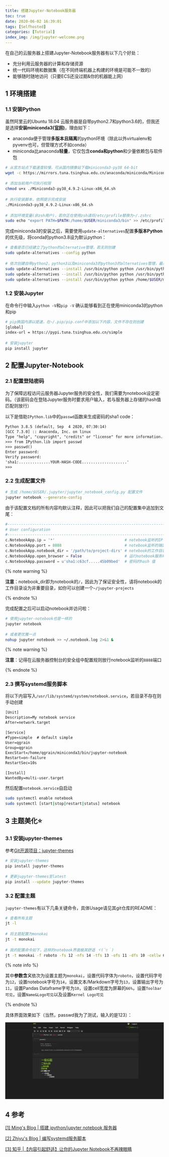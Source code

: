 ```yaml
---
title: 搭建Jupyter-Notebook服务器
toc: true
date: 2020-06-02 16:39:01
tags: [Selfhosted]
categories: [Tutorial]
index_img: /img/jupyter-welcome.png
---
```


在自己的云服务器上搭建Jupyter-Notebook服务器有以下几个好处：

<!--more-->

- 充分利用云服务器的计算和存储资源
- 统一代码环境和数据集（在不同终端机器上构建的环境是可能不一致的）
- 能够随时随地访问（只要ECS还没过期&你的机器能上网）

## 1 环境搭建

### 1.1 安装Python

虽然阿里云的Ubuntu 18.04 云服务器是自带python2.7和python3.6的，但我还是选择**安装miniconda3[(官网)](https://docs.conda.io/en/latest/miniconda.html)**，理由如下：

- anaconda便于管理**多版本且隔离**的python环境（除此以外virtualenv和pyvenv也可，但管理方式不如conda）
- miniconda比anaconda**轻量**，它仅包含**conda和python**和少量依赖包与软件包

```bash
# 从官方站点下载速度较慢，可从国内镜像站下载miniconda3-py38 64-bit
wget -c https://mirrors.tuna.tsinghua.edu.cn/anaconda/miniconda/Miniconda3-py38_4.9.2-Linux-x86_64.sh

# 添加当前用户可执行权限
chmod u+x ./Miniconda3-py38_4.9.2-Linux-x86_64.sh

# 执行安装脚本，依照提示完成安装
./Miniconda3-py38_4.9.2-Linux-x86_64.sh

# 添加环境变量(非zsh用户)，若你正在使用zsh请将/etc/profile替换为~/.zshrc
sudo echo "export PATH=$PATH:/home/$USER/miniconda3/bin" >> /etc/profile & source /etc/profile
```

完成miniconda3的安装之后，需要使用`update-alternatives`配置**多版本Python**的优先级，将conda的python3.8设为默认python：

```bash
# 查看是否已经建立了python的alternative管理，若无则创建
sudo update-alternatives --config python

# 依次创建自带python2，python3以及miniconda3的python3的alternatives管理，最后的数字为优先级，越大越高
sudo update-alternatives --install /usr/bin/python python /usr/bin/python2.7 1
sudo update-alternatives --install /usr/bin/python python /usr/bin/python3.6 2
sudo update-alternatives --install /usr/bin/python python /home/$USER/miniconda3/bin/python3 3
```

### 1.2 安装Jupyter

在命令行中输入`python -V`和`pip -V` 确认能够看到正在使用miniconda3的python和pip

```bash
# pip换国内源以提速，在~/.pip/pip.conf中添加以下内容，文件不存在则创建
[global]
index-url = https://pypi.tuna.tsinghua.edu.cn/simple

# 安装jupyter
pip install jupyter
```

## 2 配置Jupyter-Notebook

### 2.1 配置登陆密码

为了保障远程访问云服务器Jupyter服务的安全性，我们需要为notebook设定密码。（该密码会在登陆Jupyter服务时要求用户输入，若与服务器上存储的hash值匹配则放行）

以下是借助`IPython.lib`中的`passwd`函数来生成密码的sha1 code：

```ipython
Python 3.8.5 (default, Sep  4 2020, 07:30:14)
[GCC 7.3.0] :: Anaconda, Inc. on linux
Type "help", "copyright", "credits" or "license" for more information.
>>> from IPython.lib import passwd
>>> passwd()
Enter password:
Verify password:
'sha1:..............YOUR-HASH-CODE....................'
>>>
```

### 2.2 生成配置文件

```bash
# 生成 /home/$USER/.jupyter/jupyter_notebook_config.py 配置文件
jupyter notebook --generate-config
```

由于该配置文档的所有内容均默认注释，因此可以把我们自己的配置集中追加到文尾：

```python
#--------------------------------------------------------------------------
# User configuration
#--------------------------------------------------------------------------
c.NotebookApp.ip = '*'                               # notebook监听的IP
c.NotebookApp.port = 8888  							 # notebook监听的端口
c.NotebookApp.notebook_dir = '/path/to/project-dirs' # notebook的工作目录
c.NotebookApp.open_browser = False                   # 运行notebook服务时不打开浏览器
c.NotebookApp.password = u'sha1:c63cf.....45b09bed'  # 密码的hash 值

```

 {% note warning %} 

**注意**：notebook_dir即为notebook的`/`，因此为了保证安全性，请将notebook的工作目录设为非重要目录，如你可以创建一个`~/jupyter-projects`

 {% endnote %} 

完成配置之后可以启动notebook并访问啦：

```bash
# 使用jupyter-notebook也是一样的
jupyter notebook

# 或者更优雅一点
nohup jupyter notebook >> ~/.notebook.log 2>&1 &
```

 {% note warning %} 

**注意**：记得在云服务器控制台的安全组中配置规则放行notebook监听的`8888`端口

 {% endnote %} 

### 2.3 撰写systemd服务脚本

将以下内容写入`/usr/lib/systemd/system/notebook.service`，若目录不存在则手动创建

```shell
[Unit]
Description=My notebook service
After=network.target

[Service]
#Type=simple  # default simple
User=qgrain
Group=qgrain
ExecStart=/home/qgrain/miniconda3/bin/jupyter-notebook
Restart=on-failure
RestartSec=10s

[Install]
WantedBy=multi-user.target
```

然后配置`notebook.service`自启动

```bash
sudo systemctl enable notebook
sudo systemctl [start|stop|restart|status] notebook
```

## 3 主题美化⭐

### 3.1 安装jupyter-themes

参考[Git开源项目：jupyter-themes](https://github.com/dunovank/jupyter-themes)

```bash
# 安装jupyter-themes
pip install jupyter-themes

# 更新jupyter-themes至latest
pip install --update jupyter-themes
```

### 3.2 配置主题

`jupyter-themes`有以下几条关键命令，具体Usage请见其git仓库的README：

```bash
# 查看所有主题
jt -l

# 将主题配置为monokai
jt -t monokai

# 我的配置命令如下，这样的notebook界面极其舒适 ヾ(´▽｀)
jt -t monokai -f roboto -fs 12 -nfs 14 -tfs 13 -ofs 11 -dfs 10 -cellw 66% -T -N -kl
```

 {% note info %} 

其中**参数含义**依次为设置主题为`monokai`，设置代码字体为`roboto`，设置代码字号为`12`，设置notebook字号为`14`，设置文本/Markdown字号为`13`，设置输出字号为`11`，设置Pandas Dataframe字号为`10`，设置cell宽度为屏幕的`66%`，设置`Toolbar可见`，设置`Name&Logo可见`以及设置`Kernel Logo可见`

 {% endnote %} 

具体界面效果如下（当然，passwd我为了测试，输入的是123）：

![](https://raw.githubusercontent.com/QGrain/picgo-bed/main/figure-2022/202210061313149.png)

## 4 参考

[[1] Ming's Blog | 搭建 ipython/jupyter notebook 服务器](https://bitmingw.com/2017/07/09/run-jupyter-notebook-server/)

[[2] Zhiyu's Blog | 编写systemd服务脚本 ](https://qgrain.github.io/2020/05/12/%E7%BC%96%E5%86%99systemd%E6%9C%8D%E5%8A%A1%E8%84%9A%E6%9C%AC/)

[[3] 知乎 |【内容引起舒适】让你的Jupyter Notebook不再辣眼睛](https://zhuanlan.zhihu.com/p/46242116)